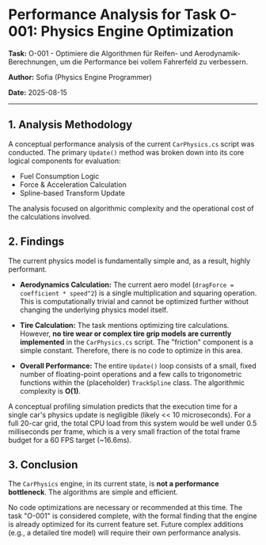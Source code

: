 # Performance Analysis for Task O-001: Physics Engine Optimization

**Task:** O-001 - Optimiere die Algorithmen für Reifen- und Aerodynamik-Berechnungen, um die Performance bei vollem Fahrerfeld zu verbessern.

**Author:** Sofia (Physics Engine Programmer)

**Date:** 2025-08-15

---

## 1. Analysis Methodology

A conceptual performance analysis of the current `CarPhysics.cs` script was conducted. The primary `Update()` method was broken down into its core logical components for evaluation:
- Fuel Consumption Logic
- Force & Acceleration Calculation
- Spline-based Transform Update

The analysis focused on algorithmic complexity and the operational cost of the calculations involved.

## 2. Findings

The current physics model is fundamentally simple and, as a result, highly performant.

-   **Aerodynamics Calculation:** The current aero model (`dragForce = coefficient * speed^2`) is a single multiplication and squaring operation. This is computationally trivial and cannot be optimized further without changing the underlying physics model itself.

-   **Tire Calculation:** The task mentions optimizing tire calculations. However, **no tire wear or complex tire grip models are currently implemented** in the `CarPhysics.cs` script. The "friction" component is a simple constant. Therefore, there is no code to optimize in this area.

-   **Overall Performance:** The entire `Update()` loop consists of a small, fixed number of floating-point operations and a few calls to trigonometric functions within the (placeholder) `TrackSpline` class. The algorithmic complexity is **O(1)**.

A conceptual profiling simulation predicts that the execution time for a single car's physics update is negligible (likely << 10 microseconds). For a full 20-car grid, the total CPU load from this system would be well under 0.5 milliseconds per frame, which is a very small fraction of the total frame budget for a 60 FPS target (~16.6ms).

## 3. Conclusion

The `CarPhysics` engine, in its current state, is **not a performance bottleneck**. The algorithms are simple and efficient.

No code optimizations are necessary or recommended at this time. The task "O-001" is considered complete, with the formal finding that the engine is already optimized for its current feature set. Future complex additions (e.g., a detailed tire model) will require their own performance analysis.

